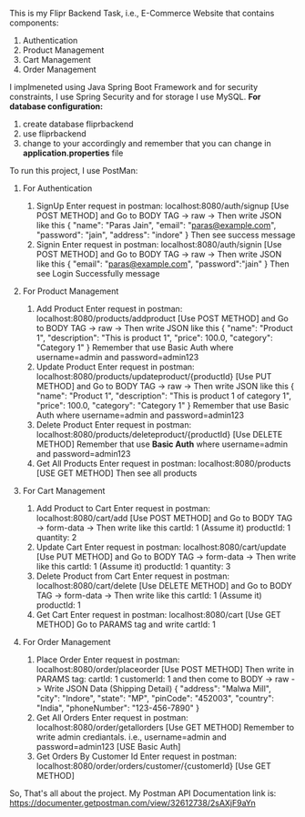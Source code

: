 This is my Flipr Backend Task, i.e., E-Commerce Website that contains components:
1. Authentication
2. Product Management
3. Cart Management
4. Order Management

I implmeneted using Java Spring Boot Framework and for security constraints, I use Spring Security and for storage I use MySQL.
**For database configuration:**
1. create database fliprbackend
2. use fliprbackend
3. change to your accordingly and remember that you can change in **application.properties** file

To run this project, I use PostMan:
1. For Authentication
   1. SignUp
      Enter request in postman: localhost:8080/auth/signup [Use POST METHOD]
      and Go to BODY TAG -> raw -> Then write JSON like this
      {
         "name": "Paras Jain",
         "email": "paras@example.com",
         "password": "jain",
         "address": "indore"
      }
      Then see success message
   2. Signin
      Enter request in postman: localhost:8080/auth/signin [Use POST METHOD]
      and Go to BODY TAG -> raw -> Then write JSON like this
      {
          "email": "paras@example.com",
          "password":"jain"
      }
      Then see Login Successfully message

      
2. For Product Management
   1. Add Product
      Enter request in postman: localhost:8080/products/addproduct [Use POST METHOD]
      and Go to BODY TAG -> raw -> Then write JSON like this
      {
         "name": "Product 1",
         "description": "This is product 1",
         "price": 100.0,
         "category": "Category 1"
      }
      Remember that use Basic Auth where username=admin and password=admin123
   2. Update Product
       Enter request in postman: localhost:8080/products/updateproduct/{productId} [Use PUT METHOD]
       and Go to BODY TAG -> raw -> Then write JSON like this
       {
          "name": "Product 1",
          "description": "This is product 1 of category 1",
          "price": 100.0,
          "category": "Category 1"
       }
      Remember that use Basic Auth where username=admin and password=admin123
   3. Delete Product
       Enter request in postman: localhost:8080/products/deleteproduct/{productId} [Use DELETE METHOD]
       Remember that use **Basic Auth** where username=admin and password=admin123
   4. Get All Products
        Enter request in postman: localhost:8080/products [USE GET METHOD]
        Then see all products 

        
3. For Cart Management
   1. Add Product to Cart
          Enter request in postman: localhost:8080/cart/add [Use POST METHOD]
          and Go to BODY TAG -> form-data -> Then write like this
          cartId: 1 (Assume it)
          productId: 1 
          quantity: 2
   2. Update Cart
          Enter request in postman: localhost:8080/cart/update [Use PUT METHOD]
          and Go to BODY TAG -> form-data -> Then write like this
          cartId: 1 (Assume it)
          productId: 1 
          quantity: 3
   3. Delete Product from Cart
          Enter request in postman: localhost:8080/cart/delete [Use DELETE METHOD]
          and Go to BODY TAG -> form-data -> Then write like this
          cartId: 1 (Assume it)
          productId: 1 
   4. Get Cart
          Enter request in postman: localhost:8080/cart [Use GET METHOD]
          Go to PARAMS tag and write cartId: 1


4. For Order Management
     1. Place Order
        Enter request in postman: localhost:8080/order/placeorder [Use POST METHOD]
        Then write in PARAMS tag:
        cartId: 1
        customerId: 1
        and then come to BODY -> raw -> Write JSON Data (Shipping Detail)
        {
           "address": "Malwa Mill",
           "city": "Indore",
           "state": "MP",
           "pinCode": "452003",
           "country": "India",
           "phoneNumber": "123-456-7890"
        }
    2. Get All Orders
        Enter request in postman: localhost:8080/order/getallorders [Use GET METHOD]
        Remember to write admin crediantals. i.e., username=admin and password=admin123 [USE Basic Auth]
    3. Get Orders By Customer Id
        Enter request in postman: localhost:8080/order/orders/customer/{customerId} [Use GET METHOD]

So, That's all about the project.
My Postman API Documentation link is: https://documenter.getpostman.com/view/32612738/2sAXjF9aYn
         
